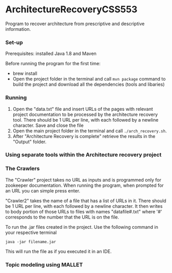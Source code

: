 # ArchitectureRecoveryCSS553
Program to recover architecture from prescriptive and descriptive information.

### Set-up
Prerequisites: installed Java 1.8 and Maven

Before running the program for the first time:
* brew install 
* Open the project folder in the terminal and call `mvn package` command to build the project and download all the dependencies (tools and libaries)

### Running

1. Open the "data.txt" file and insert URLs of the pages with relevant project documentation to be processed by the architecture recovery tool. There should be 1 URL per line, with each followed by a newline character. Save and close the file
2. Open the main project folder in the terminal and call `./arch_recovery.sh`.
3. After "Architecture Recovery is complete" retrieve the results in the "Output" folder.


### Using separate tools within the Architecture recovery project

### The Crawlers
The "Crawler" project takes no URL as inputs and is programmed only for zookeeper documentation. When running the program, when prompted for an URL you can simple press enter.

"Crawler2" takes the name of a file that has a list of URLs in it. There should be 1 URL per line, with each followed by a newline character. It then writes to body portion of those URLs to files with names "datafile#.txt" where '#' corresponds to the number that the URL is on the file.


To run the .jar files created in the project. Use the following command in your respective terminal

    java -jar filename.jar
    
This will run the file as if you executed it in an IDE.

### Topic modeling using MALLET


